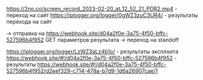 https://2no.co/screen_record_2023-02-20_at_12_52_21_PDR2.mp4 - переход на сайт
https://iplogger.org/logger/0gWZ3zuC3UR4/ - результаты перехода на сайт

-> отправка на https://webhook.site/d04a2f0e-3a75-4f50-bffc-527596b4f952 GET параметров результата
-> переход на standoff


https://iplogger.org/logger/LzWZ3aLz4b1o/ - результаты эксплоита
https://webhook.site/#!/d04a2f0e-3a75-4f50-bffc-527596b4f952 - результаты
https://webhook.site/#!/d04a2f0e-3a75-4f50-bffc-527596b4f952/d2eef329-c714-478a-b7d9-1d6a26907cae/1